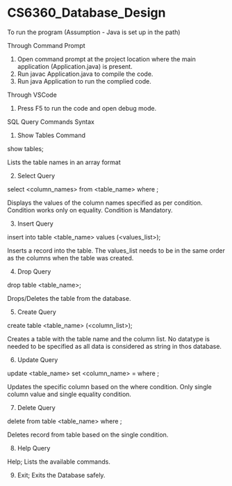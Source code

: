 # CS6360_Database_Design

To run the program (Assumption - Java is set up in the path)

Through Command Prompt

1. Open command prompt at the project location where the main application (Application.java) is present.
2. Run javac Application.java to compile the code.
3. Run java Application to run the complied code.

Through VSCode

1. Press F5 to run the code and open debug mode.


SQL Query Commands Syntax

1. Show Tables Command

show tables;

Lists the table names in an array format

2. Select Query

select <column_names> from <table_name> where <condition>;

Displays the values of the column names specified as per condition. Condition works only on equality. Condition is Mandatory.

3. Insert Query

insert into table <table_name> values (<values_list>);

Inserts a record into the table. The values_list needs to be in the same order as the columns when the table was created.

4. Drop Query

drop table <table_name>;

Drops/Deletes the table from the database.

5. Create Query

create table <table_name> (<column_list>);

Creates a table with the table name and the column list. No datatype is needed to be specified as all data is considered as string in thos database.

6. Update Query

update <table_name> set <column_name> = <value> where <condition>;

Updates the specific column based on the where condition. Only single column value and single equality condition.

7. Delete Query

delete from table <table_name> where <condition>;

Deletes record from table based on the single condition. 

8. Help Query

Help;
Lists the available commands.

9. Exit;
Exits the Database safely.